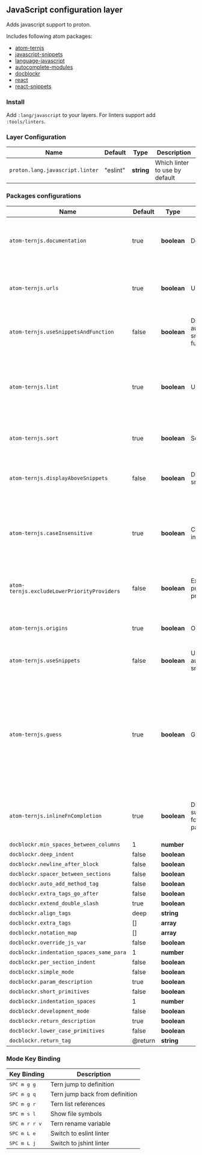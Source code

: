 ## JavaScript configuration layer

Adds javascript support to proton.

Includes following atom packages:

- [atom-ternjs](https://atom.io/packages/atom-ternjs)
- [javascript-snippets](https://atom.io/packages/javascript-snippets)
- [language-javascript](https://atom.io/packages/language-javascript)
- [autocomplete-modules](https://atom.io/packages/autocomplete-modules)
- [docblockr](https://atom.io/packages/docblockr)
- [react](https://atom.io/packages/react)
- [react-snippets](https://atom.io/packages/react-snippets)

### Install

Add `:lang/javascript` to your layers.
For linters support add `:tools/linters`.

### Layer Configuration

Name                            | Default  | Type       | Description
--------------------------------|----------|------------|-------------------------------
`proton.lang.javascript.linter` | "eslint" | __string__ | Which linter to use by default

### Packages configurations

Name                                        | Default | Type        | Title                                                 | Description
--------------------------------------------|---------|-------------|-------------------------------------------------------|---------------------------------------------------------------------------------------------------------------------------------------------------------------------
`atom-ternjs.documentation`                 | true    | __boolean__ | Documentation                                         | Whether to include documentation string (if found) in the result data.
`atom-ternjs.urls`                          | true    | __boolean__ | Url                                                   | Whether to include documentation urls (if found) in the result data.
`atom-ternjs.useSnippetsAndFunction`        | false   | __boolean__ | Display both, autocomplete-snippets and function name | Choose to just complete the function name or expand the snippet
`atom-ternjs.lint`                          | true    | __boolean__ | Use tern-lint                                         | Use tern-lint to validate JavaScript files to collect semantic errors. Restart atom after this option has been changed.
`atom-ternjs.sort`                          | true    | __boolean__ | Sort                                                  | Determines whether the result set will be sorted.
`atom-ternjs.displayAboveSnippets`          | false   | __boolean__ | Display above snippets                                | Displays ternjs suggestions above snippet suggestions. Requires a restart.
`atom-ternjs.caseInsensitive`               | true    | __boolean__ | Case-insensitive                                      | Whether to use a case-insensitive compare between the current word and potential completions.
`atom-ternjs.excludeLowerPriorityProviders` | false   | __boolean__ | Exclude lower priority providers                      | Whether to exclude lower priority providers (e.g. autocomplete-paths)
`atom-ternjs.origins`                       | true    | __boolean__ | Origin                                                | Whether to include origins (if found) in the result data.
`atom-ternjs.useSnippets`                   | false   | __boolean__ | Use autocomplete-snippets                             | Adds snippets to autocomplete+ suggestions
`atom-ternjs.guess`                         | true    | __boolean__ | Guess                                                 | When completing a property and no completions are found, Tern will use some heuristics to try and return some properties anyway. Set this to false to turn that off.
`atom-ternjs.inlineFnCompletion`            | true    | __boolean__ | Display inline suggestions for function params        | Displays a inline suggestion located right next to the current cursor
`docblockr.min_spaces_between_columns`      | 1       | __number__  |                                                       |
`docblockr.deep_indent`                     | false   | __boolean__ |                                                       |
`docblockr.newline_after_block`             | false   | __boolean__ |                                                       |
`docblockr.spacer_between_sections`         | false   | __boolean__ |                                                       |
`docblockr.auto_add_method_tag`             | false   | __boolean__ |                                                       |
`docblockr.extra_tags_go_after`             | false   | __boolean__ |                                                       |
`docblockr.extend_double_slash`             | true    | __boolean__ |                                                       |
`docblockr.align_tags`                      | deep    | __string__  |                                                       |
`docblockr.extra_tags`                      | []      | __array__   |                                                       |
`docblockr.notation_map`                    | []      | __array__   |                                                       |
`docblockr.override_js_var`                 | false   | __boolean__ |                                                       |
`docblockr.indentation_spaces_same_para`    | 1       | __number__  |                                                       |
`docblockr.per_section_indent`              | false   | __boolean__ |                                                       |
`docblockr.simple_mode`                     | false   | __boolean__ |                                                       |
`docblockr.param_description`               | true    | __boolean__ |                                                       |
`docblockr.short_primitives`                | false   | __boolean__ |                                                       |
`docblockr.indentation_spaces`              | 1       | __number__  |                                                       |
`docblockr.development_mode`                | false   | __boolean__ |                                                       |
`docblockr.return_description`              | true    | __boolean__ |                                                       |
`docblockr.lower_case_primitives`           | false   | __boolean__ |                                                       |
`docblockr.return_tag`                      | @return | __string__  |                                                       |

### Mode Key Binding

| Key Binding            | Description                    |
|------------------------|--------------------------------|
| <kbd>SPC m g g</kbd>   | Tern jump to definition        |
| <kbd>SPC m g q</kbd>   | Tern jump back from definition |
| <kbd>SPC m g r</kbd>   | Tern list references           |
| <kbd>SPC m s l</kbd>   | Show file symbols              |
| <kbd>SPC m r r v</kbd> | Tern rename variable           |
| <kbd>SPC m L e</kbd>   | Switch to eslint linter        |
| <kbd>SPC m L j</kbd>   | Switch to jshint linter        |
